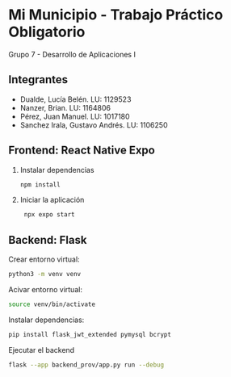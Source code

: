 # Mi Municipio - Trabajo Práctico Obligatorio

Grupo 7 - Desarrollo de Aplicaciones I


## Integrantes

- Dualde, Lucía Belén. LU: 1129523
- Nanzer, Brian. LU: 1164806
- Pérez, Juan Manuel. LU: 1017180
- Sanchez Irala, Gustavo Andrés. LU: 1106250


## Frontend: React Native Expo

1. Instalar dependencias

   ```bash
   npm install
   ```

2. Iniciar la aplicación

   ```bash
    npx expo start
   ```

## Backend: Flask

Crear entorno virtual:

```bash
python3 -m venv venv
```

Acivar entorno virtual:

```bash
source venv/bin/activate
```

Instalar dependencias:

```bash
pip install flask_jwt_extended pymysql bcrypt
```

Ejecutar el backend

```bash
flask --app backend_prov/app.py run --debug
```



